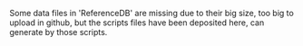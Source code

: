 Some data files in 'ReferenceDB' are missing due to their big size, too big to upload in github, but the scripts files have been deposited here, can generate by those scripts.
